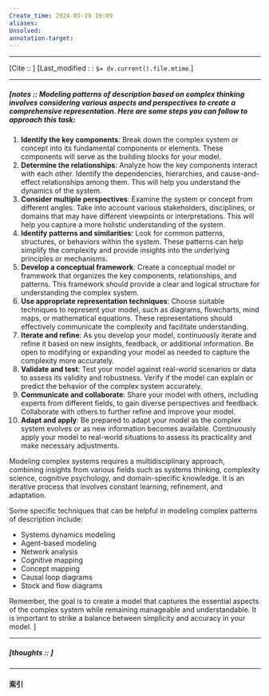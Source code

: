 ```yaml
---
Create_time: 2024-05-19 19:09
aliases: 
Unsolved: 
annotation-target:
---
```


---
[Cite ::  ]
[Last_modified : : `$= dv.current().file.mtime`.]


---
##### [notes ::  Modeling patterns of description based on complex thinking involves considering various aspects and perspectives to create a comprehensive representation. Here are some steps you can follow to approach this task:

1. **Identify the key components**: Break down the complex system or concept into its fundamental components or elements. These components will serve as the building blocks for your model.
2. **Determine the relationships**: Analyze how the key components interact with each other. Identify the dependencies, hierarchies, and cause-and-effect relationships among them. This will help you understand the dynamics of the system.
3. **Consider multiple perspectives**: Examine the system or concept from different angles. Take into account various stakeholders, disciplines, or domains that may have different viewpoints or interpretations. This will help you capture a more holistic understanding of the system.
4. **Identify patterns and similarities**: Look for common patterns, structures, or behaviors within the system. These patterns can help simplify the complexity and provide insights into the underlying principles or mechanisms.
5. **Develop a conceptual framework**: Create a conceptual model or framework that organizes the key components, relationships, and patterns. This framework should provide a clear and logical structure for understanding the complex system.
6. **Use appropriate representation techniques**: Choose suitable techniques to represent your model, such as diagrams, flowcharts, mind maps, or mathematical equations. These representations should effectively communicate the complexity and facilitate understanding.
7. **Iterate and refine**: As you develop your model, continuously iterate and refine it based on new insights, feedback, or additional information. Be open to modifying or expanding your model as needed to capture the complexity more accurately.
8. **Validate and test**: Test your model against real-world scenarios or data to assess its validity and robustness. Verify if the model can explain or predict the behavior of the complex system accurately.
9. **Communicate and collaborate**: Share your model with others, including experts from different fields, to gain diverse perspectives and feedback. Collaborate with others to further refine and improve your model.
10. **Adapt and apply**: Be prepared to adapt your model as the complex system evolves or as new information becomes available. Continuously apply your model to real-world situations to assess its practicality and make necessary adjustments.

Modeling complex systems requires a multidisciplinary approach, combining insights from various fields such as systems thinking, complexity science, cognitive psychology, and domain-specific knowledge. It is an iterative process that involves constant learning, refinement, and adaptation.

Some specific techniques that can be helpful in modeling complex patterns of description include:

- Systems dynamics modeling
- Agent-based modeling
- Network analysis
- Cognitive mapping
- Concept mapping
- Causal loop diagrams
- Stock and flow diagrams

Remember, the goal is to create a model that captures the essential aspects of the complex system while remaining manageable and understandable. It is important to strike a balance between simplicity and accuracy in your model. ]




---
##### [thoughts ::  ]


---
#### 索引
